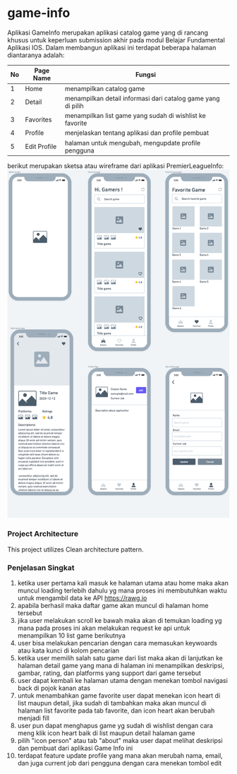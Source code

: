 # game-info

Aplikasi GameInfo merupakan aplikasi catalog game yang di rancang khusus untuk keperluan submission akhir pada modul Belajar Fundamental Aplikasi IOS. Dalam membangun aplikasi ini terdapat beberapa halaman diantaranya adalah:

| No | Page Name                    | Fungsi                                                            |
| -- | -----------------------------| ------------------------------------------------------------------|
| 1  | Home                         | menampilkan catalog game                                          |
| 2  | Detail                       | menampilkan detail informasi dari catalog game yang di pilih      |
| 3  | Favorites                    | menampilkan list game yang sudah di wishlist ke favorite          |
| 4  | Profile                      | menjelaskan tentang aplikasi dan profile pembuat                  |
| 5  | Edit Profile                 | halaman untuk mengubah, mengupdate profile pengguna               |

berikut merupakan sketsa atau wireframe dari aplikasi PremierLeagueInfo:
![RT](WireframeGameInfo.png)

### Project Architecture
This project utilizes Clean architecture pattern.

### Penjelasan Singkat
1. ketika user pertama kali masuk ke halaman utama atau home maka akan muncul loading terlebih dahulu yg mana proses ini membutuhkan waktu untuk mengambil data ke API https://rawg.io
2. apabila berhasil maka daftar game akan muncul di halaman home tersebut
3. jika user melakukan scroll ke bawah maka akan di temukan loading yg mana pada proses ini akan melakukan request ke api untuk menampilkan 10 list game berikutnya
4. user bisa melakukan pencarian dengan cara memasukan keywoards atau kata kunci di kolom pencarian
5. ketika user memilih salah satu game dari list maka akan di lanjutkan ke halaman detail game yang mana di halaman ini menampilkan deskripsi, gambar, rating, dan platforms yang support dari game tersebut
7. user dapat kembali ke halaman utama dengan menekan tombol navigasi back di pojok kanan atas
8. untuk menambahkan game favorite user dapat menekan icon heart di list maupun detail, jika sudah di tambahkan maka akan muncul di halaman list favorite pada tab favorite, dan icon heart akan berubah menjadi fill
9. user pun dapat menghapus game yg sudah di wishlist dengan cara meng klik icon heart baik di list maupun detail halaman game
10. pilih "icon person" atau tab "about" maka user dapat melihat deskripsi dan pembuat dari aplikasi Game Info ini
11. terdapat feature update profile yang mana akan merubah nama, email, dan juga current job dari pengguna dengan cara menekan tombol edit

